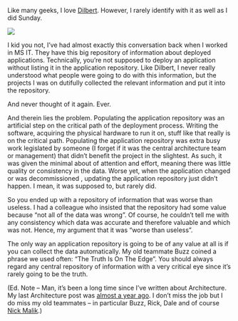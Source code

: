 Like many geeks, I love [Dilbert](http://dilbert.com/). However, I
rarely identify with it as well as I did Sunday.

[![](http://hawkblogstorage.blob.core.windows.net/blog-content/20090713-1037-probably-wrong-info-is-worse-than-no-info-at-all/60359.strip.sunday.gif)](http://dilbert.com/strip/2009-07-12)

I kid you not, I’ve had almost exactly this conversation back when I
worked in MS IT. They have this big repository of information about
deployed applications. Technically, you’re not supposed to deploy an
application without listing it in the application repository. Like
Dilbert, I never really understood what people were going to do with
this information, but the projects I was on dutifully collected the
relevant information and put it into the repository.

And never thought of it again. Ever.

And therein lies the problem. Populating the application repository was
an artificial step on the critical path of the deployment process.
Writing the software, acquiring the physical hardware to run it on,
stuff like that really is on the critical path. Populating the
application repository was extra busy work legislated by someone (I
forget if it was the central architecture team or management) that
didn’t benefit the project in the slightest. As such, it was given the
minimal about of attention and effort, meaning there was little quality
or consistency in the data. Worse yet, when the application changed or
was decommissioned , updating the application repository just didn’t
happen. I mean, it was supposed to, but rarely did.

So you ended up with a repository of information that was worse than
useless. I had a colleague who insisted that the repository had some
value because “not all of the data was wrong”. Of course, he couldn’t
tell me with any consistency which data was accurate and therefore
valuable and which was not. Hence, my argument that it was “worse than
useless”.

The only way an application repository is going to be of any value at
all is if you can collect the data automatically. My old teammate Buzz
coined a phrase we used often: “The Truth Is On The Edge”. You should
always regard any central repository of information with a very critical
eye since it’s rarely going to be the truth.

(Ed. Note – Man, it’s been a long time since I’ve written about
Architecture. My last Architecture post was [almost a year
ago](http://devhawk.net/2008/07/25/morning-coffee-171/). I don’t
miss the job but I do miss my old teammates – in particular Buzz, Rick,
Dale and of course [Nick Malik](http://blogs.msdn.com/nickmalik).)
